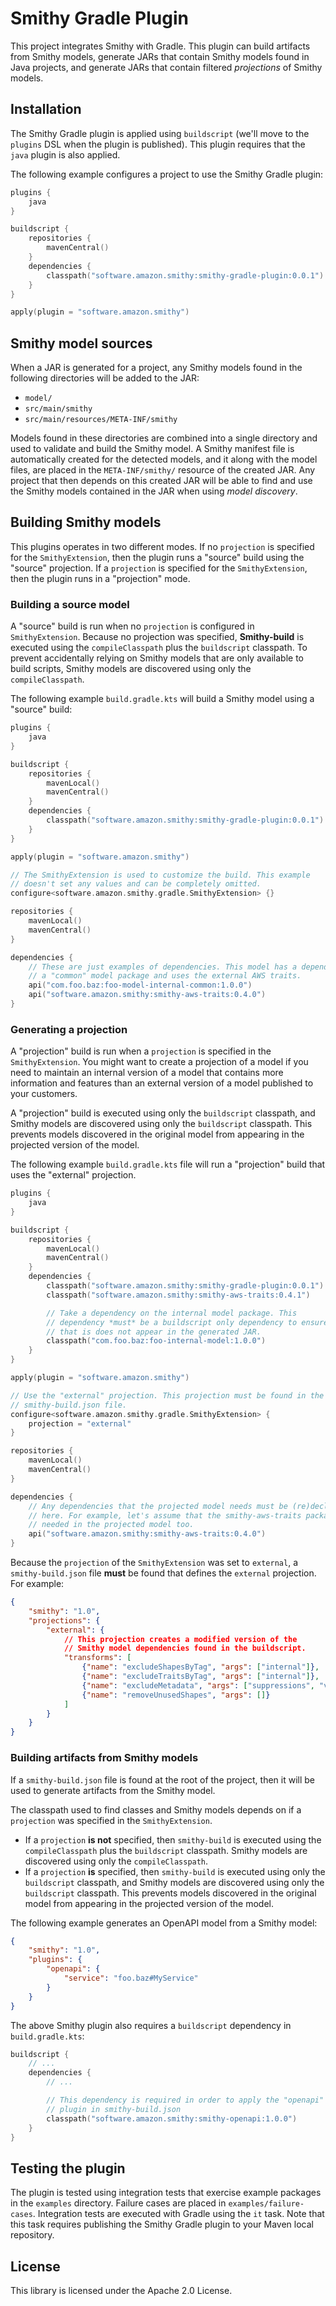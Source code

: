 # Smithy Gradle Plugin

This project integrates Smithy with Gradle. This plugin can build artifacts
from Smithy models, generate JARs that contain Smithy models found in Java
projects, and generate JARs that contain filtered *projections* of Smithy
models.


## Installation

The Smithy Gradle plugin is applied using `buildscript` (we'll move to the
`plugins` DSL when the plugin is published). This plugin requires that the
`java` plugin is also applied.

The following example configures a project to use the Smithy Gradle plugin:

```kotlin
plugins {
    java
}

buildscript {
    repositories {
        mavenCentral()
    }
    dependencies {
        classpath("software.amazon.smithy:smithy-gradle-plugin:0.0.1")
    }
}

apply(plugin = "software.amazon.smithy")
```


## Smithy model sources

When a JAR is generated for a project, any Smithy models found in the
following directories will be added to the JAR:

- `model/`
- `src/main/smithy`
- `src/main/resources/META-INF/smithy`

Models found in these directories are combined into a single directory
and used to validate and build the Smithy model. A Smithy manifest file
is automatically created for the detected models, and it along with the
model files, are placed in the `META-INF/smithy/` resource of the created
JAR. Any project that then depends on this created JAR will be able to find
and use the Smithy models contained in the JAR when using *model discovery*.


## Building Smithy models

This plugins operates in two different modes. If no `projection` is specified
for the `SmithyExtension`, then the plugin runs a "source" build using the
"source" projection. If a `projection` is specified for the `SmithyExtension`,
then the plugin runs in a "projection" mode.


### Building a source model

A "source" build is run when no `projection` is configured in
`SmithyExtension`. Because no projection was specified, **Smithy-build** is
executed using the `compileClasspath` plus the `buildscript` classpath. To
prevent accidentally relying on Smithy models that are only available to
build scripts, Smithy models are discovered using only the `compileClasspath`.

The following example `build.gradle.kts` will build a Smithy model using a
"source" build:

```kotlin
plugins {
    java
}

buildscript {
    repositories {
        mavenLocal()
        mavenCentral()
    }
    dependencies {
        classpath("software.amazon.smithy:smithy-gradle-plugin:0.0.1")
    }
}

apply(plugin = "software.amazon.smithy")

// The SmithyExtension is used to customize the build. This example
// doesn't set any values and can be completely omitted.
configure<software.amazon.smithy.gradle.SmithyExtension> {}

repositories {
    mavenLocal()
    mavenCentral()
}

dependencies {
    // These are just examples of dependencies. This model has a dependency on
    // a "common" model package and uses the external AWS traits.
    api("com.foo.baz:foo-model-internal-common:1.0.0")
    api("software.amazon.smithy:smithy-aws-traits:0.4.0")
}
```


### Generating a projection

A "projection" build is run when a `projection` is specified in the
`SmithyExtension`. You might want to create a projection of a model if you
need to maintain an internal version of a model that contains more information
and features than an external version of a model published to your customers.

A "projection" build is executed using only the `buildscript` classpath, and
Smithy models are discovered using only the `buildscript` classpath. This
prevents models discovered in the original model from appearing in the
projected version of the model.

The following example `build.gradle.kts` file will run a "projection"
build that uses the "external" projection.

```kotlin
plugins {
    java
}

buildscript {
    repositories {
        mavenLocal()
        mavenCentral()
    }
    dependencies {
        classpath("software.amazon.smithy:smithy-gradle-plugin:0.0.1")
        classpath("software.amazon.smithy:smithy-aws-traits:0.4.1")

        // Take a dependency on the internal model package. This
        // dependency *must* be a buildscript only dependency to ensure
        // that is does not appear in the generated JAR.
        classpath("com.foo.baz:foo-internal-model:1.0.0")
    }
}

apply(plugin = "software.amazon.smithy")

// Use the "external" projection. This projection must be found in the
// smithy-build.json file.
configure<software.amazon.smithy.gradle.SmithyExtension> {
    projection = "external"
}

repositories {
    mavenLocal()
    mavenCentral()
}

dependencies {
    // Any dependencies that the projected model needs must be (re)declared
    // here. For example, let's assume that the smithy-aws-traits package is
    // needed in the projected model too.
    api("software.amazon.smithy:smithy-aws-traits:0.4.0")
}
```

Because the `projection` of the `SmithyExtension` was set to `external`, a
`smithy-build.json` file **must** be found that defines the `external`
projection. For example:

```json
{
    "smithy": "1.0",
    "projections": {
        "external": {
            // This projection creates a modified version of the
            // Smithy model dependencies found in the buildscript.
            "transforms": [
                {"name": "excludeShapesByTag", "args": ["internal"]},
                {"name": "excludeTraitsByTag", "args": ["internal"]},
                {"name": "excludeMetadata", "args": ["suppressions", "validators"]},
                {"name": "removeUnusedShapes", "args": []}
            ]
        }
    }
}
```


### Building artifacts from Smithy models

If a `smithy-build.json` file is found at the root of the project, then it
will be used to generate artifacts from the Smithy model.

The classpath used to find classes and Smithy models depends on if a
``projection`` was specified in the `SmithyExtension`.

- If a `projection` **is not** specified, then `smithy-build` is executed
  using the `compileClasspath` plus the `buildscript` classpath. Smithy models
  are discovered using only the `compileClasspath`.
- If a `projection` **is** specified, then `smithy-build` is executed using
  only the `buildscript` classpath, and Smithy models are discovered using
  only the `buildscript` classpath. This prevents models discovered in the
  original model from appearing in the projected version of the model.

The following example generates an OpenAPI model from a Smithy model:

```json
{
    "smithy": "1.0",
    "plugins": {
        "openapi": {
            "service": "foo.baz#MyService"
        }
    }
}
```

The above Smithy plugin also requires a `buildscript` dependency in
`build.gradle.kts`:

```kotlin
buildscript {
    // ...
    dependencies {
        // ...

        // This dependency is required in order to apply the "openapi"
        // plugin in smithy-build.json
        classpath("software.amazon.smithy:smithy-openapi:1.0.0")
    }
}
```


## Testing the plugin

The plugin is tested using integration tests that exercise example packages
in the `examples` directory. Failure cases are placed in `examples/failure-cases`.
Integration tests are executed with Gradle using the `it` task. Note that this
task requires publishing the Smithy Gradle plugin to your Maven local
repository.


## License

This library is licensed under the Apache 2.0 License. 
